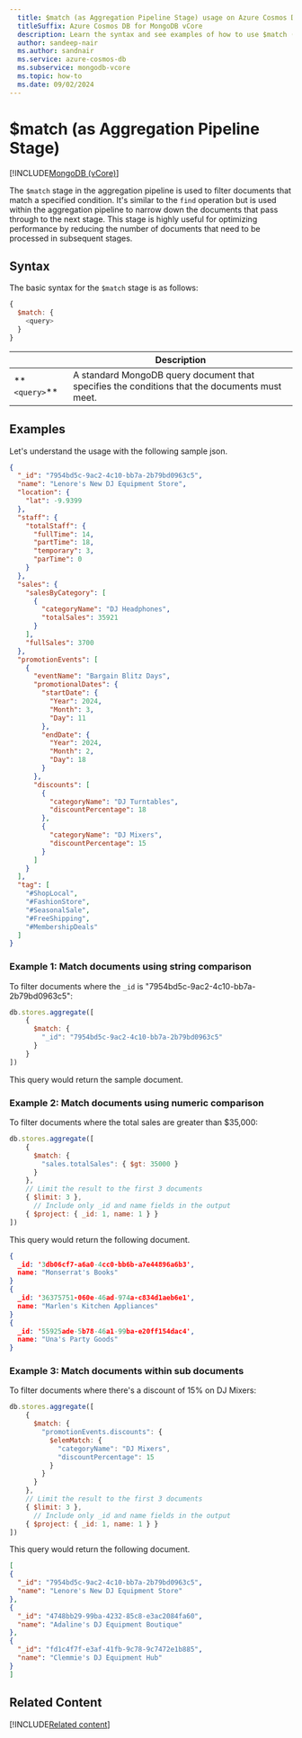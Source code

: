 ```yaml
---
  title: $match (as Aggregation Pipeline Stage) usage on Azure Cosmos DB for MongoDB vCore
  titleSuffix: Azure Cosmos DB for MongoDB vCore
  description: Learn the syntax and see examples of how to use $match (as Aggregation Pipeline Stage) operator.
  author: sandeep-nair
  ms.author: sandnair
  ms.service: azure-cosmos-db
  ms.subservice: mongodb-vcore
  ms.topic: how-to
  ms.date: 09/02/2024
---
```


# $match (as Aggregation Pipeline Stage)

[!INCLUDE[MongoDB (vCore)](~/reusable-content/ce-skilling/azure/includes/cosmos-db/includes/appliesto-mongodb-vcore.md)]

The `$match` stage in the aggregation pipeline is used to filter documents that match a specified condition. It's similar to the `find` operation but is used within the aggregation pipeline to narrow down the documents that pass through to the next stage. This stage is highly useful for optimizing performance by reducing the number of documents that need to be processed in subsequent stages.

## Syntax

The basic syntax for the `$match` stage is as follows:

```javascript
{
  $match: {
    <query>
  }
}
```

| | Description |
| --- | --- |
| ** `<query>`**| A standard MongoDB query document that specifies the conditions that the documents must meet.|

## Examples

Let's understand the usage with the following sample json.
```json
{
  "_id": "7954bd5c-9ac2-4c10-bb7a-2b79bd0963c5",
  "name": "Lenore's New DJ Equipment Store",
  "location": {
    "lat": -9.9399
  },
  "staff": {
    "totalStaff": {
      "fullTime": 14,
      "partTime": 18,
      "temporary": 3,
      "parTime": 0
    }
  },
  "sales": {
    "salesByCategory": [
      {
        "categoryName": "DJ Headphones",
        "totalSales": 35921
      }
    ],
    "fullSales": 3700
  },
  "promotionEvents": [
    {
      "eventName": "Bargain Blitz Days",
      "promotionalDates": {
        "startDate": {
          "Year": 2024,
          "Month": 3,
          "Day": 11
        },
        "endDate": {
          "Year": 2024,
          "Month": 2,
          "Day": 18
        }
      },
      "discounts": [
        {
          "categoryName": "DJ Turntables",
          "discountPercentage": 18
        },
        {
          "categoryName": "DJ Mixers",
          "discountPercentage": 15
        }
      ]
    }
  ],
  "tag": [
    "#ShopLocal",
    "#FashionStore",
    "#SeasonalSale",
    "#FreeShipping",
    "#MembershipDeals"
  ]
}
```

### Example 1: Match documents using string comparison

To filter documents where the `_id` is "7954bd5c-9ac2-4c10-bb7a-2b79bd0963c5":

```javascript
db.stores.aggregate([
    {
      $match: {
        "_id": "7954bd5c-9ac2-4c10-bb7a-2b79bd0963c5"
      }
    }
])
```
This query would return the sample document.


### Example 2: Match documents  using numeric comparison

To filter documents where the total sales are greater than $35,000:

```javascript
db.stores.aggregate([
    {
      $match: {
        "sales.totalSales": { $gt: 35000 }
      }
    },
    // Limit the result to the first 3 documents
    { $limit: 3 },
      // Include only _id and name fields in the output 
    { $project: { _id: 1, name: 1 } } 
])
```
This query would return the following document.

```json
{
  _id: '3db06cf7-a6a0-4cc0-bb6b-a7e44896a6b3',
  name: "Monserrat's Books"
}
{
  _id: '36375751-060e-46ad-974a-c834d1aeb6e1',
  name: "Marlen's Kitchen Appliances"
}
{
  _id: '55925ade-5b78-46a1-99ba-e20ff154dac4',
  name: "Una's Party Goods"
}

```

### Example 3: Match documents within sub documents

To filter documents where there's a discount of 15% on DJ Mixers:

```javascript
db.stores.aggregate([
    {
      $match: {
        "promotionEvents.discounts": {
          $elemMatch: {
            "categoryName": "DJ Mixers",
            "discountPercentage": 15
          }
        }
      }
    },
    // Limit the result to the first 3 documents
    { $limit: 3 },
      // Include only _id and name fields in the output 
    { $project: { _id: 1, name: 1 } } 
])
```

This query would return the following document.

```json
[
{
  "_id": "7954bd5c-9ac2-4c10-bb7a-2b79bd0963c5",
  "name": "Lenore's New DJ Equipment Store"
},
{
  "_id": "4748bb29-99ba-4232-85c8-e3ac2084fa60",
  "name": "Adaline's DJ Equipment Boutique"
},
{
  "_id": "fd1c4f7f-e3af-41fb-9c78-9c7472e1b885",
  "name": "Clemmie's DJ Equipment Hub"
}
]
```

## Related Content
[!INCLUDE[Related content](../includes/related-content.md)]